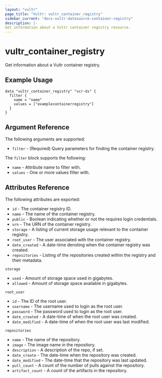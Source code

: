 ```yaml
---
layout: "vultr"
page_title: "Vultr: vultr_container_registry"
sidebar_current: "docs-vultr-datasource-container-registry"
description: |-
Get information about a Vultr container registry resource. 
---
```


# vultr_container_registry

Get information about a Vultr container registry.

## Example Usage

```hcl
data "vultr_container_registry" "vcr-ds" {
  filter {
    name = "name"
    values = ["examplecontainerregistry"]
  }
}
```

## Argument Reference

The following arguments are supported:

* `filter` - (Required) Query parameters for finding the container registry.

The `filter` block supports the following:

* `name` - Attribute name to filter with.
* `values` - One or more values filter with.


## Attributes Reference

The following attributes are exported:
* `id` - The container registry ID.
* `name` - The name of the container registry.
* `public` - Boolean indicating whether or not the requires login credentials.
* `urn` - The URN of the container registry.
* `storage` - A listing of current storage usage relevant to the container registry.
* `root_user` - The user associated with the container registry.
* `date_created` - A date-time denoting when the container registry was created.
* `repositories` - Listing of the repositories created within the registry and their metadata.

`storage`

* `used` - Amount of storage space used in gigabytes.
* `allowed` - Amount of storage space available in gigabytes.

`root_user`

* `id` - The ID of the root user.
* `username` - The username used to login as the root user.
* `password` - The password used to login as the root user.
* `date_created` - A date-time of when the root user was created.
* `date_modified` - A date-time of when the root user was last modified.

`repositories`

* `name` - The name of the repository.
* `image` - The image name in the repository.
* `description` - A description of the repo, if set.
* `date_create` - The date-time when the repository was created.
* `date_modified` - The date-time that the repository was last updated.
* `pull_count` - A count of the number of pulls against the repository.
* `artifact_count` - A count of the artifacts in the repository.
